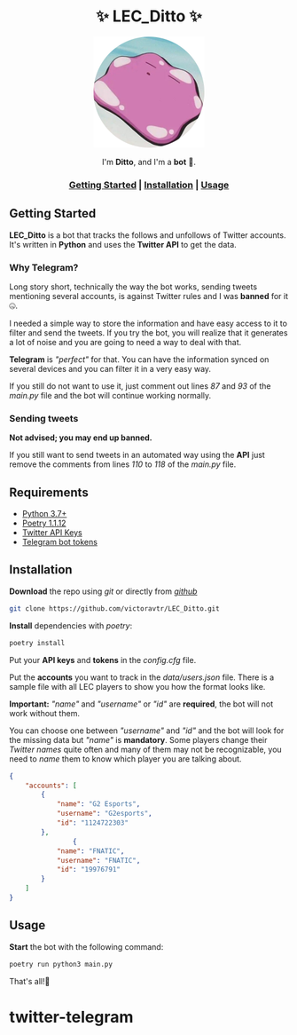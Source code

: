 <div align="center">

# ✨ LEC_Ditto ✨

<img src="https://raw.githubusercontent.com/victoravtr/LEC_Ditto/master/ditto.png" height="auto" width="200">

I'm **Ditto**, and I'm a **bot** 🤖.

<h3>
    <a href="#getting-started">Getting Started</a>
    <span> | </span>
    <a href="#Installation">Installation</a>
    <span> | </span>
    <a href="#Usage">Usage</a>
</h3>

</div>

## Getting Started

**LEC_Ditto** is a bot that tracks the follows and unfollows of Twitter accounts. It's written in **Python** and uses the **Twitter API** to get the data.

### Why Telegram?

Long story short, technically the way the bot works, sending tweets mentioning several accounts, is against Twitter rules and I was **banned** for it 🤐.

I needed a simple way to store the information and have easy access to it to filter and send the tweets. If you try the bot, you will realize that it generates a lot of noise and you are going to need a way to deal with that.

**Telegram** is *"perfect"* for that. You can have the information synced on several devices and you can filter it in a very easy way.

If you still do not want to use it, just comment out lines *87* and *93* of the *main.py* file and the bot will continue working normally.

### Sending tweets

**Not advised; you may end up banned.**

If you still want to send tweets in an automated way using the **API** just remove the comments from lines *110* to *118* of the *main.py* file.

## Requirements

- [Python 3.7+](https://www.python.org/)
- [Poetry 1.1.12](https://python-poetry.org/)
- [Twitter API Keys](https://developer.twitter.com/)
- [Telegram bot tokens](https://core.telegram.org/bots)

## Installation

**Download** the repo using *git* or directly from [*github*](https://github.com/victoravtr/LEC_Ditto/archive/refs/heads/master.zip)

```bash
git clone https://github.com/victoravtr/LEC_Ditto.git
```

**Install** dependencies with *poetry*:

```bash
poetry install
```

Put your **API keys** and **tokens** in the *config.cfg* file.

Put the **accounts** you want to track in the *data/users.json* file. There is a sample file with all LEC players to show you how the format looks like.

**Important:** *"name"* and *"username"* or *"id"* are **required**, the bot will not work without them.

You can choose one between *"username"* and *"id"* and the bot will look for the missing data but *"name"* is **mandatory**. Some players change their *Twitter names* quite often and many of them may not be recognizable, you need to *name* them to know which player you are talking about.

```json
{ 
    "accounts": [
        {
            "name": "G2 Esports",
            "username": "G2esports",
            "id": "1124722303"
        },
                {
            "name": "FNATIC",
            "username": "FNATIC",
            "id": "19976791"
        }
    ]
}
```

## Usage

**Start** the bot with the following command:

```bash
poetry run python3 main.py
```

That's all!🎉
# twitter-telegram
